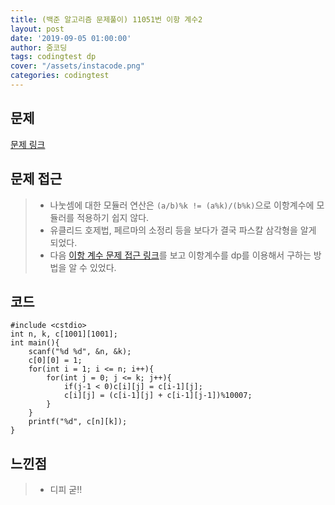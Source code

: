 ```yaml
---
title: (백준 알고리즘 문제풀이) 11051번 이항 계수2
layout: post
date: '2019-09-05 01:00:00'
author: 줌코딩
tags: codingtest dp
cover: "/assets/instacode.png"
categories: codingtest
---
```


## 문제

[문제 링크](https://www.acmicpc.net/problem/11051)

## 문제 접근

>* 나눗셈에 대한 모듈러 연산은 `(a/b)%k != (a%k)/(b%k)`으로 이항계수에 모듈러를 적용하기 쉽지 않다.
>* 유클리드 호제법, 페르마의 소정리 등을 보다가 결국 파스칼 삼각형을 알게 되었다.
>* 다음 [이항 계수 문제 접근 링크](https://www.crocus.co.kr/494)를 보고 이항계수를 dp를 이용해서 구하는 방법을 알 수 있었다.

## 코드

    #include <cstdio>
    int n, k, c[1001][1001];
    int main(){
        scanf("%d %d", &n, &k);
        c[0][0] = 1;
        for(int i = 1; i <= n; i++){
            for(int j = 0; j <= k; j++){
                if(j-1 < 0)c[i][j] = c[i-1][j];
                c[i][j] = (c[i-1][j] + c[i-1][j-1])%10007;
            }
        }
        printf("%d", c[n][k]);
    }

## 느낀점

>* 디피 굳!!
